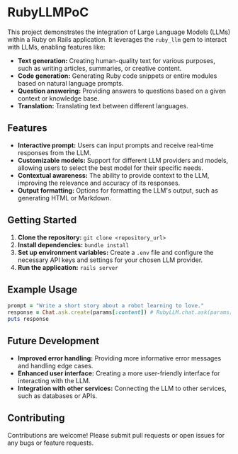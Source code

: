 # RubyLLMPoC

This project demonstrates the integration of Large Language Models (LLMs) within a Ruby on Rails application. It
leverages the `ruby_llm` gem to interact with LLMs, enabling features like:

* **Text generation:**  Creating human-quality text for various purposes, such as writing articles, summaries, or
  creative content.
* **Code generation:**  Generating Ruby code snippets or entire modules based on natural language prompts.
* **Question answering:** Providing answers to questions based on a given context or knowledge base.
* **Translation:**  Translating text between different languages.

## Features

* **Interactive prompt:**  Users can input prompts and receive real-time responses from the LLM.
* **Customizable models:**  Support for different LLM providers and models, allowing users to select the best model for
  their specific needs.
* **Contextual awareness:** The ability to provide context to the LLM, improving the relevance and accuracy of its
  responses.
* **Output formatting:**  Options for formatting the LLM's output, such as generating HTML or Markdown.

## Getting Started

1. **Clone the repository:** `git clone <repository_url>`
2. **Install dependencies:** `bundle install`
3. **Set up environment variables:** Create a `.env` file and configure the necessary API keys and settings for your
   chosen LLM provider.
4. **Run the application:** `rails server`

## Example Usage

```ruby
prompt = "Write a short story about a robot learning to love."
response = Chat.ask.create(params[:content]) # RubyLLM.chat.ask(params[:content])
puts response
```

## Future Development

* **Improved error handling:**  Providing more informative error messages and handling edge cases.
* **Enhanced user interface:**  Creating a more user-friendly interface for interacting with the LLM.
* **Integration with other services:**  Connecting the LLM to other services, such as databases or APIs.

## Contributing

Contributions are welcome! Please submit pull requests or open issues for any bugs or feature requests.
